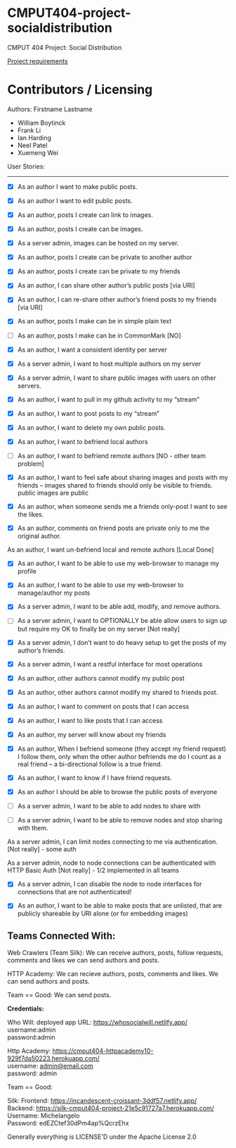 CMPUT404-project-socialdistribution
===================================

CMPUT 404 Project: Social Distribution

[Project requirements](https://github.com/uofa-cmput404/project-socialdistribution/blob/master/project.org) 

Contributors / Licensing
========================

Authors:
Firstname Lastname    
* William Boytinck
* Frank Li
* Ian Harding
* Neel Patel
* Xuemeng Wei
  
User Stories:

--------------------------------------------------------------------------------

- [x] As an author I want to make public posts.                                          

- [x] As an author I want to edit public posts. 														           

- [x] As an author, posts I create can link to images.											            

- [x] As an author, posts I create can be images.														       

- [x] As a server admin, images can be hosted on my server.									            

- [x] As an author, posts I create can be private to another author					           

- [x] As an author, posts I create can be private to my friends								 

- [x] As an author, I can share other author’s public posts									             [via URI]

- [x] As an author, I can re-share other author’s friend posts to my friends             [via URI]

- [x] As an author, posts I make can be in simple plain text								           	

- [ ] As an author, posts I make can be in CommonMark												       [NO]		

- [x] As an author, I want a consistent identity per server									            

- [x] As a server admin, I want to host multiple authors on my server				            

- [x] As a server admin, I want to share public images with users on other servers.	    

- [x] As an author, I want to pull in my github activity to my “stream”							    

- [x] As an author, I want to post posts to my “stream”															    

- [x] As an author, I want to delete my own public posts.						 								    

- [x] As an author, I want to befriend local authors																    

- [ ] As an author, I want to befriend remote authors																     [NO - other team problem]

- [x] As an author, I want to feel safe about sharing images and posts with my friends – images shared to friends should only be visible to friends. public images are public						                                     

- [x] As an author, when someone sends me a friends only-post I want to see the likes.  

- [x] As an author, comments on friend posts are private only to me the original author. 

As an author, I want un-befriend local and remote authors													 [Local Done]

- [x] As an author, I want to be able to use my web-browser to manage my profile			

- [x] As an author, I want to be able to use my web-browser to manage/author my posts						

- [x] As a server admin, I want to be able add, modify, and remove authors.						

- [ ] As a server admin, I want to OPTIONALLY be able allow users to sign up but require my OK to finally be on my server	[Not really] 

- [x] As a server admin, I don’t want to do heavy setup to get the posts of my author’s friends.										

- [x] As a server admin, I want a restful interface for most operations								  

- [x] As an author, other authors cannot modify my public post											   

- [x] As an author, other authors cannot modify my shared to friends post.							

- [x] As an author, I want to comment on posts that I can access													

- [x] As an author, I want to like posts that I can access													

- [x] As an author, my server will know about my friends														

- [x] As an author, When I befriend someone (they accept my friend request) I follow them, only when the other author befriends me do I count as a real friend – a bi-directional follow is a true friend.		            

- [x] As an author, I want to know if I have friend requests.													    

- [x] As an author I should be able to browse the public posts of everyone						 

- [ ] As a server admin, I want to be able to add nodes to share with									 

- [ ] As a server admin, I want to be able to remove nodes and stop sharing with them.  

As a server admin, I can limit nodes connecting to me via authentication.				      [Not really] - some auth

As a server admin, node to node connections can be authenticated with HTTP Basic Auth [Not really] - 1/2 implemented in all teams

- [x] As a server admin, I can disable the node to node interfaces for connections that are not authenticated!

- [x] As an author, I want to be able to make posts that are unlisted, that are publicly shareable by URI alone (or for embedding images)


Teams Connected With:
--------------------------------------------------------------------------------
Web Crawlers (Team Silk): We can receive authors, posts, follow requests, comments and likes we can send authors and posts.

HTTP Academy: We can recieve authors, posts, comments and likes. We can send authors and posts.

Team == Good: We can send posts.

**Credentials:**

Who Will: 
deployed app URL:  https://whosocialwill.netlify.app/  
username:admin  
password:admin  

Http Academy:
https://cmput404-httpacademy10-929f7da50223.herokuapp.com/  
username: admin@email.com  
password: admin  

Team == Good: 

Silk:
Frontend: https://incandescent-croissant-3ddf57.netlify.app/  
Backend: https://silk-cmput404-project-21e5c91727a7.herokuapp.com/  
Username: Michelangelo  
Password: edEZCtef30dPm4ap%QcrzEhx  

Generally everything is LICENSE'D under the Apache License 2.0
